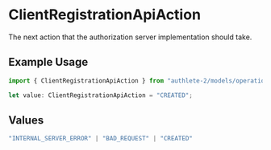 # ClientRegistrationApiAction

The next action that the authorization server implementation should take.


## Example Usage

```typescript
import { ClientRegistrationApiAction } from "authlete-2/models/operations";

let value: ClientRegistrationApiAction = "CREATED";
```

## Values

```typescript
"INTERNAL_SERVER_ERROR" | "BAD_REQUEST" | "CREATED"
```